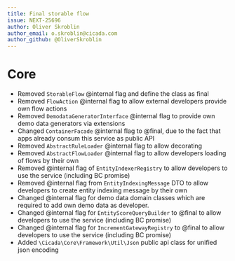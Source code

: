 ```yaml
---
title: Final storable flow
issue: NEXT-25696
author: Oliver Skroblin
author_email: o.skroblin@cicada.com
author_github: @OliverSkroblin
---
```

# Core
* Removed `StorableFlow` @internal flag and define the class as final
* Removed `FlowAction` @internal flag to allow external developers provide own flow actions
* Removed `DemodataGeneratorInterface` @internal flag to provide own demo data generators via extensions
* Changed `ContainerFacade` @internal flag to @final, due to the fact that apps already consum this service as public API
* Removed `AbstractRuleLoader` @internal flag to allow decorating
* Removed `AbstractFlowLoader` @internal flag to allow developers loading of flows by their own
* Removed @internal flag of `EntityIndexerRegistry` to allow developers to use the service (including BC promise)
* Removed @internal flag from `EntityIndexingMessage` DTO to allow developers to create entity indexing message by their own
* Changed @internal flag for demo data domain classes which are required to add own demo data as developer. 
* Changed @internal flag for `EntityScoreQueryBuilder` to @final to allow developers to use the service (including BC promise)
* Changed @internal flag for `IncrementGatewayRegistry` to @final to allow developers to use the service (including BC promise)
* Added `\Cicada\Core\Framework\Util\Json` public api class for unified json encoding
